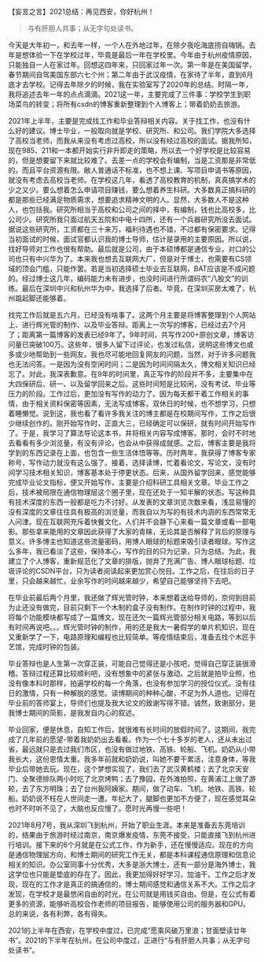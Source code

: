 【妄言之言】2021总结：再见西安，你好杭州！



> 与有肝胆人共事；从无字句处读书。

今天是大年初一，和去年一样，一个人在外地过年，在除夕夜吃海底捞自嗨锅。去年是想体验一下在学校过年，毕竟是最后一年在学校里。今年由于杭州疫情原因，只能独自一人在家过年。回想这四年来，只回家过年一次。第一年是在美国留学，春节期间自驾美国东部六七个州；第二年由于武汉疫情，在家待了半年，直到6月底才去学校。记得去年除夕的时候，我在实验室写了2020年的总结。时隔一年，我将追述去年一年的点点滴滴。2021这一年，主要完成了三件事：学校学生到职场菜鸟的转变；将所有csdn的博客重新整理到个人博客上；带着奶奶去旅游。

2021年上半年，主要是完成找工作和毕业答辩相关内容。关于找工作，也没有什么好的建议。博士毕业，一般取向就是学校、研究所、和公司。我们学院大多选择了高校当老师，而我从来没有考虑过高校，所以没有经过高校的面试。据我所知，现在985、211和一本都开始实行非升即走的策略，所以去一个好学校是比较容易的，但是想要留下来就比较难了。去差一点的学校会有编制，当是工资那是非常低的，而且平台资源有限。敝人普通话不标准，也不想上课、写项目申请书等原因，就没有考虑去高校当老师。在学校这几年，看透了高校教育的机制，真真搞学术的少之又少。要么想着怎么申请项目赚钱，要么想着养生科研。大多数真正搞科研的都是那些已经满足物质需求，想要追求精神文明的人。显然，大多数人不是这种人，也包括我。研究所相当于高校和公司之间的择中，有编制，钱也比高校多，比公司少。研究所我只面过航天五院和中电十四所，还有一个兵器研究所没去面试。据说这些研究所，工资都在三十来万，福利待遇也不错，不过都有保密要求。记得当初面试的时候，面试官都认识我的博士导师，估计是录用的主要原因。所以说，找好导师对工作也很有帮助。最后就是公司，由于本硕博都是通信专业，对口的公司也只有中兴华为了。本来我也想去互联网大厂，但是对于博士，也需要有CS领域的顶会门槛，只能作罢。若是当初选择硕士毕业去互联网，BAT应该是不成问题的。经过博士这几年，编码能力未有进步，也没时间进行所谓码农“八股文”的训练。最后在深圳中兴和杭州华为中，我选择了后者。毕竟，在深圳买房太难了，杭州踮起脚还能够着。

找完工作后就是五六月，已经没有啥事了。这两个月主要是将博客整理到个人网站上、进行辉光管的制作、以及毕业答辩。距离上一次写的博客，已经过去7个月了；距离第一篇博客的发表已经9年了。9年时间，共写作200+原创文章，博客访问量已突破100万。这些年，很多人留下过评论，也发过私信，说明这些博文也或多或少地帮助到一些网友。我也尽可能地回复网友的问题，当然，对于许多问题我也无法问答。一是因为没有空闲时间；二是因为时间间隔太久，博文相关知识已经忘了。对此，我深表歉意。在9年的时间里，真正写作的阶段并不多，主要集中在大四保研后、研一、以及留学回来之后。这些时间短是比较闲，没有考试、毕业等压力的阶段。工作过后，更加没有写作的动力了。因为每天都干着工作相关的事情，由于相关资料保密等因素，无法写成博客。双休日的时候，也不想学习，只想着睡懒觉。说到这，我也看了看许多我关注的博主都是在校期间写作，工作之后很少继续创作的。刚开始写作时，正直大三，已经确定可以保研，就有时间开始写作了。于是，我学习了算法导论这本书，并将相关内容写成博客。那时，会时不时地去看看有多少浏览量，有没有评论，也会从中获得成就感。之后，博客主要是我将学到的东西记录在上面，也包含一些生活体悟等等。历时两年，我获得了博客专家称号，写作动力就没有这么强了。接着，选择读博，忙着看论文，写论文，没有时间学习技术相关知识，博客基本处于停更状态。后来，从国外留学回来，感觉能够完成毕业论文指标，便又开始写作，主要是介绍科研工具相关文章。毕业工作之后，技术被局限在通信物理层这个圈子里，现在还处于一知半解的状态。写这种具有技术深度的东西一般都是吃力不讨好。从发表的文章浏览次数来看，浅显易懂的没有深度的文章往往具有极高的浏览量，而我自以为写的有技术内涵的东西常常无人问津。现在互联网充斥着快餐文化，人们并不会静下心来看一篇文章或看一部电影。那些拿来能用的文章因此获得了大家的青睐，无论其是否解释了背后的原理与意义。许多博主也知道这些流量密码，用博人眼球的标题来吸引读者眼球。写作这么多年，我已看淡了这些，保持本心，写作的目的只为记录，只为总结。为此，我建立了个人博客，重新规范化了文章的排版，抛弃了充满广告、博人眼球标题、垃圾评论的CSDN平台，只为读者阅读起来更加赏心悦目。工作之后，在往后的日子里，只会越来越忙，业余写作的时间越来越少，希望自己能够坚持下去吧。

在毕业前最后两个月里，我还做了辉光管时钟，本来想着送给导师的，奈何到目前为止还没有做完，目前只剩下一个木制的盒子没有制作。在制作时钟的过程中，我将每个功能模块都写成了一篇博文，现在还欠一篇辉光管部分相关电路，等到以后有时间再说吧。。。辉光管时钟的制作，用的还是我大一暑假学的单片机知识，现在又重新学了一下，电路原理和编程也比较简单。等疫情结束后，准备去找个木匠手艺馆，完成时钟的包装。

毕业答辩也是人生第一次穿正装，可能自己觉得还是小孩吧，觉得自己穿正装很滑稽。答辩过程还算比较顺利吧，没有想象中的紧张与激动。之后就是拍毕业照，也没有像本科时那样，拍遍学校的每一个角落，也没有参加学习的授位仪式。没有往日的激情，只有一种解脱的感觉。读博期间的种种心酸，不足为外人道也。记得在毕业前的答师宴上，导师们也提及我大论文的致谢写得不错。诚然，致谢部分，是我博士期间的简影，是我发自内心的叙述。

毕业回家，便是休息，自知工作后，就很难有长时间的放假时间了。这期间，我完成了几年前的愿望-带着我奶奶出去看看。作为一个七十多岁的老人，还从未出过省，最远就只是去过我们市区，也没有做过地铁、高铁、轮船、飞机。奶奶从小带我长大，这份恩情太重。我多年前就和奶奶说，叫她不要干累活，注意身体，等我毕业后带她去玩。现在，这个梦想实现了，我们去了武汉黄鹤楼；去了北京天安门、全聚德排队两小时吃了北京烤鸭；去了豫园，在外滩拍照，在黄浦江上做了游轮，去了东方明珠；去了台州我阿姨家。期间，做了动车、飞机、地铁、高铁、轮船。奶奶说不枉在人世间走一遭。年纪大了，腿脚也更加不方便了，现在感觉耳朵也时不时听不见了，大脑也反应慢了。愿时光再慢一些吧！

2021年8月7号，我从深圳飞到杭州，开始了职业生涯。本来是准备去东莞培训的，结果由于旅游时经过南京，南京爆发疫情，东莞不接受，只能直接飞到杭州进行培训。接下来的6个月就是在公式工作，作为新手，还在慢慢适应。现在的方向是通信物理层方向，和博士期间的研究工作无关，都是本科课程通信原理和信息论相关的知识。办公室同事十分优秀，大多是浙大博士，还有一部分是海外博士，我这学位也只能是垫底的存在了。因此，我更加得好好学习，加油干。工作之后才发现，现在的工作才是真正的搞通信的，博士期间感觉和通信关系不大。工作之后才发现，在学校才是最悠闲自由的时光，在公司就是用钱买自由。但是，在公式有着更多的资源，能够听高校合作老师的项目报告，能够使用公司的服务器和GPU。总的来说，各有利弊，各有得失。

2021的上半年在西安，在学校中度过，已完成“愿乘风破万里浪；甘面壁读廿年书”。2021的下半年在杭州，在公司中度过，正进行“与有肝胆人共事；从无字句处读书”。

